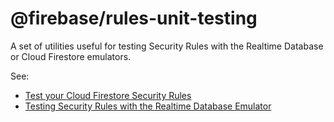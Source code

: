 # @firebase/rules-unit-testing

A set of utilities useful for testing Security Rules with the Realtime Database or Cloud Firestore
emulators.

See:

- [Test your Cloud Firestore Security Rules](https://firebase.google.com/docs/firestore/security/test-rules-emulator)
- [Testing Security Rules with the Realtime Database Emulator](https://firebase.google.com/docs/database/security/test-rules-emulator)
